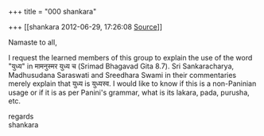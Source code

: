 +++
title = "000 shankara"

+++
[[shankara	2012-06-29, 17:26:08 [Source](https://groups.google.com/g/samskrita/c/ytDV3uE8R6E)]]



Namaste to all,

  

I request the learned members of this group to explain the use of the word "युध्य" in मामनुस्मर युध्य च (Srimad Bhagavad Gita 8.7). Sri Sankaracharya, Madhusudana Saraswati and Sreedhara Swami in their commentaries merely explain that युध्य is युध्यस्व. I would like to know if this is a non-Paninian usage or if it is as per Panini's grammar, what is its lakara, pada, purusha, etc.  



regards  
shankara

